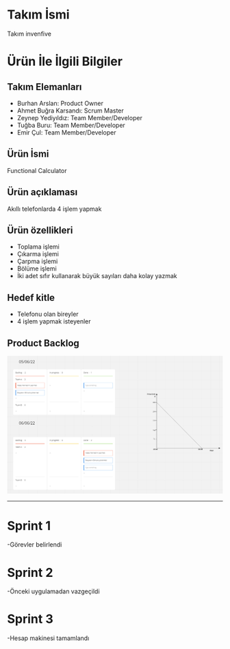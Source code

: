 # **Takım İsmi**

Takım invenfive

# Ürün İle İlgili Bilgiler

## Takım Elemanları

- Burhan Arslan: Product Owner
- Ahmet Buğra Karsandı: Scrum Master
- Zeynep Yediyıldız: Team Member/Developer
- Tuğba Buru: Team Member/Developer
- Emir Çul: Team Member/Developer

## Ürün İsmi

Functional Calculator

## Ürün açıklaması

Akıllı telefonlarda 4 işlem yapmak

## Ürün özellikleri

- Toplama işlemi
- Çıkarma işlemi
- Çarpma işlemi
- Bölüme işlemi
- İki adet sıfır kullanarak büyük sayıları daha kolay yazmak

## Hedef kitle

- Telefonu olan bireyler
- 4 işlem yapmak isteyenler

## Product Backlog

![image](Capture.PNG)

---

# Sprint 1

-Görevler belirlendi

# Sprint 2

-Önceki uygulamadan vazgeçildi

# Sprint 3

-Hesap makinesi tamamlandı
